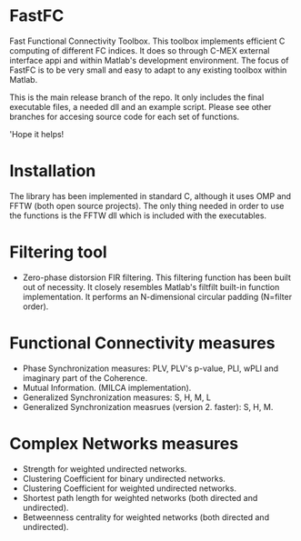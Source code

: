 # FastFC
Fast Functional Connectivity Toolbox. This toolbox implements efficient C computing of different FC indices. It does so through C-MEX external interface appi and within Matlab's development environment. The focus of FastFC is to be very small and easy to adapt to any existing toolbox within Matlab.

This is the main release branch of the repo. It only includes the final executable files, a needed dll and an example script. Please see other branches for accesing source code for each set of functions. 

'Hope it helps!
#
# Installation
The library has been implemented in standard C, although it uses OMP and FFTW (both open source projects). The only thing needed in order to use the functions is the FFTW dll which is included with the executables.

# Filtering tool
- Zero-phase distorsion FIR filtering. 
This filtering function has been built out of necessity.  It closely resembles Matlab's filtfilt built-in function implementation. It performs an N-dimensional circular padding (N=filter order). 

# Functional Connectivity measures
- Phase Synchronization measures: PLV, PLV's p-value, PLI, wPLI and imaginary part of the Coherence.
- Mutual Information. (MILCA implementation).
- Generalized Synchronization measures: S, H, M, L
- Generalized Synchronization measrues (version 2. faster): S, H, M.

# Complex Networks measures
- Strength for weighted undirected networks.
- Clustering Coefficient for binary undirected networks.
- Clustering Coefficient for weighted undirected networks.
- Shortest path length for weighted networks (both directed and undirected).
- Betweenness centrality for weighted networks (both directed and undirected). 



